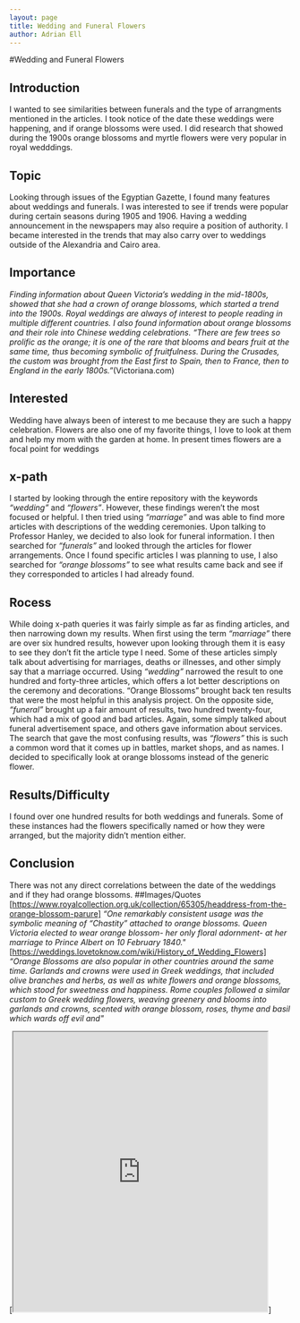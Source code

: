 ```yaml
---
layout: page
title: Wedding and Funeral Flowers
author: Adrian Ell
---
```

#Wedding and Funeral Flowers
## Introduction
I wanted to see similarities between funerals and the type of arrangments mentioned in the articles. I took notice of the date these weddings were happening, and if orange blossoms were used. I did research that showed during the 1900s orange blossoms and myrtle flowers were very popular in royal wedddings.
## Topic
Looking through issues of the Egyptian Gazette, I found many features about weddings and funerals. I was interested to see if trends were popular during certain seasons during 1905 and 1906. Having a wedding announcement in the newspapers may also require a position of authority. I became interested in the trends that may also carry over to weddings outside of the Alexandria and Cairo area.
## Importance
*Finding information about _Queen Victoria’s_ wedding in the mid-1800s, showed that she had a crown of orange blossoms, which started a trend into the 1900s. Royal weddings are always of interest to people reading in multiple different countries. I also found information about orange blossoms and their role into Chinese wedding celebrations. “There are few trees so prolific as the orange; it is one of the rare that blooms and bears fruit at the same time, thus becoming symbolic of fruitfulness. During the Crusades, the custom was brought from the East first to Spain, then to France, then to England in the early 1800s.”*(Victoriana.com)
## Interested
Wedding have always been of interest to me because they are such a happy celebration. Flowers are also one of my favorite things, I love to look at them and help my mom with the garden at home. In present times flowers are a focal point for weddings
## x-path
I started by looking through the entire repository with the keywords *“wedding”* and *“flowers”*. However, these findings weren’t the most focused or helpful. I then tried using *“marriage”* and was able to find more articles with descriptions of the wedding ceremonies. Upon talking to Professor Hanley, we decided to also look for funeral information. I then searched for *“funerals”* and looked through the articles for flower arrangements. Once I found specific articles I was planning to use, I also searched for *“orange blossoms”* to see what results came back and see if they corresponded to articles I had already found.
## Rocess
While doing x-path queries it was fairly simple as far as finding articles, and then narrowing down my results. When first using the term *“marriage”* there are over six hundred results, however upon looking through them it is easy to see they don’t fit the article type I need. Some of these articles simply talk about advertising for marriages, deaths or illnesses, and other simply say that a marriage occurred. Using *“wedding”* narrowed the result to one hundred and forty-three articles, which offers a lot better descriptions on the ceremony and decorations. “Orange Blossoms” brought back ten results that were the most helpful in this analysis project. On the opposite side, *“funeral”* brought up a fair amount of results, two hundred twenty-four, which had a mix of good and bad articles. Again, some simply talked about funeral advertisement space, and others gave information about services. The search that gave the most confusing results, was *“flowers”* this is such a common word that it comes up in battles, market shops, and as names. I decided to specifically look at orange blossoms instead of the generic flower.
## Results/Difficulty
I found over one hundred results for both weddings and funerals. Some of these instances had the flowers specifically named or how they were arranged, but the majority didn’t mention either.
## Conclusion
There was not any direct correlations between the date of the weddings and if they had orange blossoms.
##Images/Quotes
[https://www.royalcollection.org.uk/collection/65305/headdress-from-the-orange-blossom-parure]
*“One remarkably consistent usage was the symbolic meaning of “Chastity” attached to orange blossoms. Queen Victoria elected to wear orange blossom- her only floral adornment- at her marriage to Prince Albert on 10 February 1840."*
[https://weddings.lovetoknow.com/wiki/History_of_Wedding_Flowers]
*“Orange Blossoms are also popular in other countries around the same time. Garlands and crowns were used in Greek weddings, that included olive branches and herbs, as well as white flowers and orange blossoms, which stood for sweetness and happiness.  Rome couples followed a similar custom to Greek wedding flowers, weaving greenery and blooms into garlands and crowns, scented with orange blossom, roses, thyme and basil which wards off evil and"*

<html>

[<iframe src="https://public.tableau.com/views/FuneralsandWeddings/Sheet1?:showVizHome=no&:embed=true" width="90%" height="500" ></iframe>]
